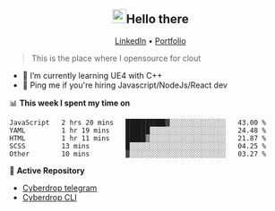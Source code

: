 <h2 align="center"><img src="https://camo.githubusercontent.com/2019d90b5d6b109833b6e130852e36fce013bb14/68747470733a2f2f63756c746f667468657061727479706172726f742e636f6d2f706172726f74732f68642f6c6170746f705f706172726f742e676966" width="25px">Hello there</h2>
<p align="center">
  <a href="https://www.linkedin.com/in/izqalan/">LinkedIn</a>
  • <a href="https://izqalan.github.io/">Portfolio</a>
</p>

> This is the place where I opensource for clout

- 🌱 I’m currently learning UE4 with C++
- 💬 Ping me if you're hiring Javascript/NodeJs/React dev

📊 **This week I spent my time on**
<!--START_SECTION:waka-->
```text
JavaScript   2 hrs 20 mins   ██████████▓░░░░░░░░░░░░░░   43.00 % 
YAML         1 hr 19 mins    ██████░░░░░░░░░░░░░░░░░░░   24.48 % 
HTML         1 hr 11 mins    █████▒░░░░░░░░░░░░░░░░░░░   21.87 % 
SCSS         13 mins         █░░░░░░░░░░░░░░░░░░░░░░░░   04.25 % 
Other        10 mins         ▓░░░░░░░░░░░░░░░░░░░░░░░░   03.27 % 
```
<!--END_SECTION:waka-->

📕 **Active Repository**
- [Cyberdrop telegram](https://github.com/izqalan/Cyberdrop-Telegram)
- [Cyberdrop CLI](https://github.com/izqalan/Cyberdrop-cli)

